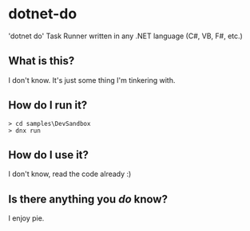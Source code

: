 # dotnet-do
'dotnet do' Task Runner written in any .NET language (C#, VB, F#, etc.)

## What is this?
I don't know. It's just some thing I'm tinkering with.

## How do I run it?
```
> cd samples\DevSandbox
> dnx run
```

## How do I use it?
I don't know, read the code already :)

## Is there anything you *do* know?
I enjoy pie.
